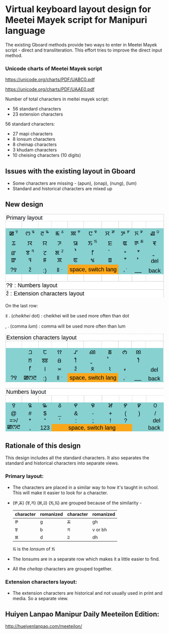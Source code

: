 # Virtual keyboard layout design for Meetei Mayek script for Manipuri language

The existing Gboard methods provide two ways to enter in Meetei Mayek script - direct and transliteration. This effort tries to improve the direct input method.

### Unicode charts of Meetei Mayek script

https://unicode.org/charts/PDF/UABC0.pdf

https://unicode.org/charts/PDF/UAAE0.pdf

Number of total characters in meitei mayek script:
* 56 standard characters
* 23 extension characters

56 standard characters:
* 27 mapi characters
* 8 lonsum characters
* 8 cheinap characters
* 3 khudam characters
* 10 cheising characters (10 digits)

## Issues with the existing layout in Gboard
* Some characters are missing - (apun), (onap), (nung), (lum)
* Standard and historical characters are mixed up

## New design

![Primary layout](https://raw.githubusercontent.com/heisantosh/mni-android-keyboard-design/master/primary_layout.png)

On the last row:

꯫ . (<em>cheikhei</em> dot) : cheikhei will be used more often than dot

,  ꯬  (comma <em>lum</em>) : comma will be used more often than lum



![Extensions layout](https://raw.githubusercontent.com/heisantosh/mni-android-keyboard-design/master/extensions_layout.png)

![Numbers layout](https://raw.githubusercontent.com/heisantosh/mni-android-keyboard-design/master/numbers_layout.png)

## Rationale of this design

This design includes all the standard characters. It also separates the standard and historical characters into separate views.

### Primary layout:
* The characters are placed in a similar way to how it's taught in school. This will make it easier to look for a character. 
* (ꯒ,ꯘ) (ꯕ,ꯚ) (ꯗ,ꯙ) (ꯏ,ꯢ) are grouped because of the similarity -

    |character|romanized|character|romanized|
    |--|--|--|--|
    |ꯒ|g|ꯘ|gh|
    |ꯕ|b|ꯚ|v or bh|
    |ꯗ|d|ꯙ|dh|
    ꯢ is the <em>lonsum</em> of ꯏ
* The <em>lonsum</em>s are in a separate row which makes it a little easier to find.
* All the <em>cheitap</em> characters are grouped together.

### Extension characters layout:
* The extension characters are historical and not usually used in print and media. So a separate view.


## Huiyen Lanpao Manipur Daily Meeteilon Edition: 
http://hueiyenlanpao.com/meeteilon/
